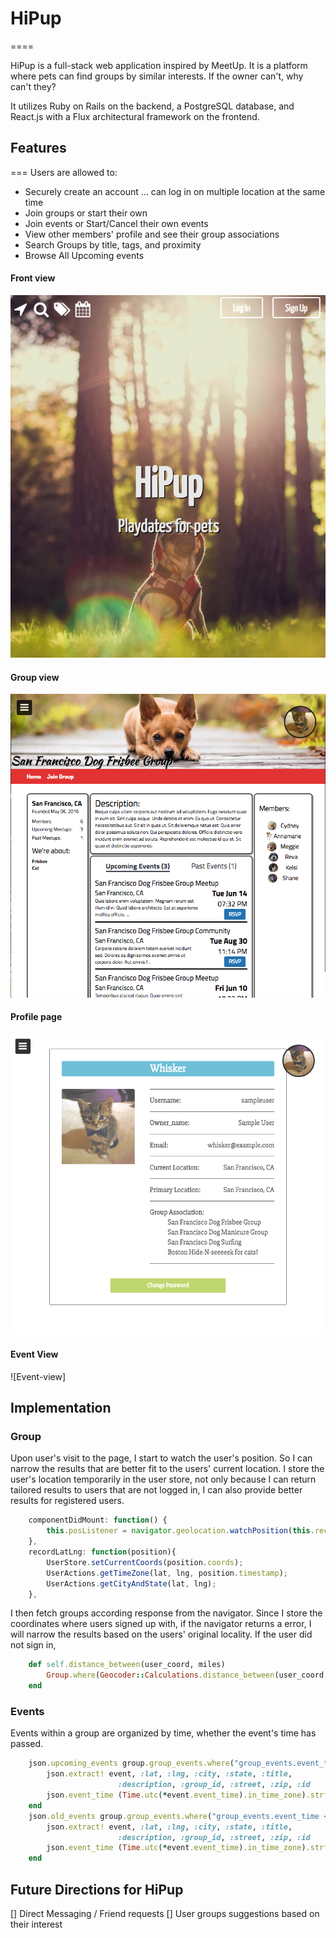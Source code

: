 # HiPup
====

HiPup is a full-stack web application inspired by MeetUp. It is a platform where pets can find groups by similar interests. If the owner can't, why can't they? 

It utilizes Ruby on Rails on the backend, a PostgreSQL database, and React.js with a Flux architectural framework on the frontend.

## Features 
===
Users are allowed to:

* Securely create an account
... can log in on multiple location at the same time
* Join groups or start their own
* Join events or Start/Cancel their own events
* View other members' profile and see their group associations
* Search Groups by title, tags, and proximity
* Browse All Upcoming events

#### Front view
![Front-page]

#### Group view
![Group-page]

#### Profile page
![Profile-page]

#### Event View
![Event-view]

## Implementation

### Group
Upon user's visit to the page, I start to watch the user's position. So I can narrow the results that are better fit to the users' current location. I store the user's location temporarily in the user store, not only because I can return tailored results to users that are not logged in, I can also provide better results for registered users.

```javascript
	componentDidMount: function() {
		this.posListener = navigator.geolocation.watchPosition(this.recordLatLng);
	},
	recordLatLng: function(position){
		UserStore.setCurrentCoords(position.coords);
		UserActions.getTimeZone(lat, lng, position.timestamp);
		UserActions.getCityAndState(lat, lng);
	},
```

I then fetch groups according response from the navigator. Since I store the coordinates where users signed up with, if the navigator returns a error, I will narrow the results based on the users' original locality. If the user did not sign in, 

```ruby
	def self.distance_between(user_coord, miles)
		Group.where(Geocoder::Calculations.distance_between(user_coord, [:lat, :lng]) < miles)
	end
```

### Events
Events within a group are organized by time, whether the event's time has passed.			

```ruby
	json.upcoming_events group.group_events.where("group_events.event_time > ? AND group_events.status = ?", Time.now, "SCHEDULED") do |event|
		json.extract! event, :lat, :lng, :city, :state, :title, 
						:description, :group_id, :street, :zip, :id
		json.event_time (Time.utc(*event.event_time).in_time_zone).strftime("%a %b %d || %I:%M %p")
	end
	json.old_events group.group_events.where("group_events.event_time <= ? OR group_events.status = ?", Time.now, "CANCEL") do |event|
		json.extract! event, :lat, :lng, :city, :state, :title, 
						:description, :group_id, :street, :zip, :id
		json.event_time (Time.utc(*event.event_time).in_time_zone).strftime("%a %b %d || %I:%M %p")
	end
```


## Future Directions for HiPup
[] Direct Messaging / Friend requests
[] User groups suggestions based on their interest

[Front-page]: ./docs/images/Front-page.png
[Group-page]: ./docs/images/Group-page.png
[Profile-page]: ./docs/images/Profile-page.png
[Event-page]: ./docs/images/Event-page.png